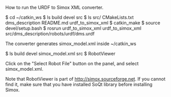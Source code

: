 How to run the URDF to Simox XML converter.

$ cd ~/catkin_ws
$ ls
build  devel src
$ ls src/
CMakeLists.txt  dms_description  README.md  urdf_to_simox_xml
$ catkin_make
$ source devel/setup.bash
$ rosrun urdf_to_simox_xml urdf_to_simox_xml src/dms_description/robots/urdf/dms.urdf

The converter generates simox_model.xml inside ~/catkin_ws

$ ls
build  devel  simox_model.xml  src
$ RobotViewer

Click on the "Select Robot File" button on the panel, and select simox_model.xml.

Note that RobotViewer is part of http://simox.sourceforge.net. If you cannot find it, make sure that you have installed SoQt library before installing Simox.
